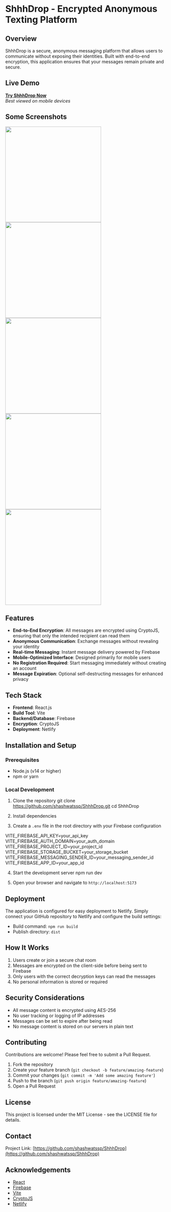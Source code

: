 # ShhhDrop - Encrypted Anonymous Texting Platform

## Overview

ShhhDrop is a secure, anonymous messaging platform that allows users to communicate without exposing their identities. Built with end-to-end encryption, this application ensures that your messages remain private and secure.

## Live Demo

**[Try ShhhDrop Now](https://shhhdrop.netlify.app/)**  
*Best viewed on mobile devices*

## Some Screenshots
<img src="https://github.com/user-attachments/assets/dacd507d-44e5-475a-b39e-2e7ca4ccfed4" width="300" /> <img src="https://github.com/user-attachments/assets/42adb50f-d898-4e6a-9686-b255089b2495" width="300" /> <img src="https://github.com/user-attachments/assets/b91e49b9-17d3-4f8a-9456-4088bfe355a7" width="300" /> <img src="https://github.com/user-attachments/assets/0c40ee13-531e-49af-872d-b63fd79cbb40" width="300" /> <img src="https://github.com/user-attachments/assets/5db76635-c9fd-4f47-8973-939d8a621469" width="300" />

## Features

- **End-to-End Encryption**: All messages are encrypted using CryptoJS, ensuring that only the intended recipient can read them
- **Anonymous Communication**: Exchange messages without revealing your identity
- **Real-time Messaging**: Instant message delivery powered by Firebase
- **Mobile-Optimized Interface**: Designed primarily for mobile users
- **No Registration Required**: Start messaging immediately without creating an account
- **Message Expiration**: Optional self-destructing messages for enhanced privacy

## Tech Stack

- **Frontend**: React.js
- **Build Tool**: Vite
- **Backend/Database**: Firebase
- **Encryption**: CryptoJS
- **Deployment**: Netlify

## Installation and Setup

### Prerequisites
- Node.js (v14 or higher)
- npm or yarn

### Local Development

1. Clone the repository
git clone https://github.com/shashwatssp/ShhhDrop.git
cd ShhhDrop


2. Install dependencies


3. Create a `.env` file in the root directory with your Firebase configuration

VITE_FIREBASE_API_KEY=your_api_key
VITE_FIREBASE_AUTH_DOMAIN=your_auth_domain
VITE_FIREBASE_PROJECT_ID=your_project_id
VITE_FIREBASE_STORAGE_BUCKET=your_storage_bucket
VITE_FIREBASE_MESSAGING_SENDER_ID=your_messaging_sender_id
VITE_FIREBASE_APP_ID=your_app_id


4. Start the development server
npm run dev


5. Open your browser and navigate to `http://localhost:5173`

## Deployment

The application is configured for easy deployment to Netlify. Simply connect your GitHub repository to Netlify and configure the build settings:

- Build command: `npm run build`
- Publish directory: `dist`

## How It Works

1. Users create or join a secure chat room
2. Messages are encrypted on the client-side before being sent to Firebase
3. Only users with the correct decryption keys can read the messages
4. No personal information is stored or required

## Security Considerations

- All message content is encrypted using AES-256
- No user tracking or logging of IP addresses
- Messages can be set to expire after being read
- No message content is stored on our servers in plain text

## Contributing

Contributions are welcome! Please feel free to submit a Pull Request.

1. Fork the repository
2. Create your feature branch (`git checkout -b feature/amazing-feature`)
3. Commit your changes (`git commit -m 'Add some amazing feature'`)
4. Push to the branch (`git push origin feature/amazing-feature`)
5. Open a Pull Request

## License

This project is licensed under the MIT License - see the LICENSE file for details.

## Contact

Project Link: [https://github.com/shashwatssp/ShhhDrop](https://github.com/shashwatssp/ShhhDrop)

## Acknowledgements

- [React](https://reactjs.org/)
- [Firebase](https://firebase.google.com/)
- [Vite](https://vitejs.dev/)
- [CryptoJS](https://cryptojs.gitbook.io/docs/)
- [Netlify](https://www.netlify.com/)

